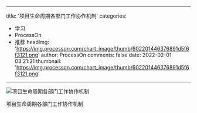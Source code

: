 
---
title: '项目生命周期各部门工作协作机制'
categories: 
 - 学习
 - ProcessOn
 - 推荐
headimg: 'https://img.processon.com/chart_image/thumb/602201446376891d5f6f3121.png'
author: ProcessOn
comments: false
date: 2022-02-01 03:21:21
thumbnail: 'https://img.processon.com/chart_image/thumb/602201446376891d5f6f3121.png'
---

<div>   
<img class="thumb" alt="项目生命周期各部门工作协作机制" src="https://img.processon.com/chart_image/thumb/602201446376891d5f6f3121.png" referrerpolicy="no-referrer">
<p>项目生命周期各部门工作协作机制</p>  
</div>
            